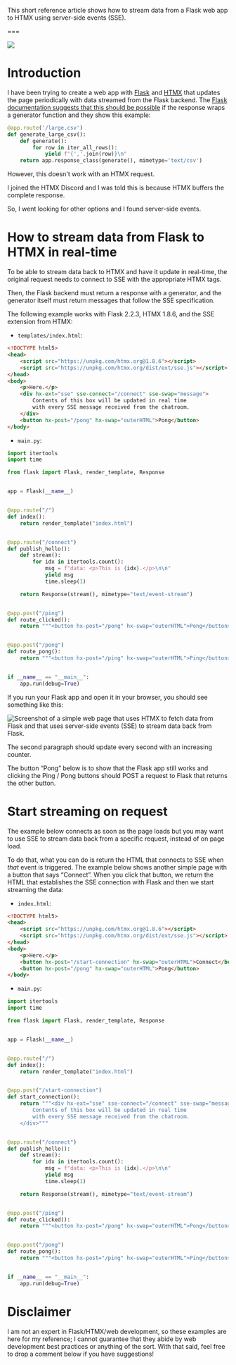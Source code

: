 This short reference article shows how to stream data from a Flask web app to HTMX using server-side events (SSE).

===

![](thumbnail.png)

# Introduction

I have been trying to create a web app with [Flask] and [HTMX] that updates the page periodically with data streamed from the Flask backend.
The [Flask documentation suggests that this should be possible][flask-streaming] if the response wraps a generator function and they show this example:

```py
@app.route('/large.csv')
def generate_large_csv():
    def generate():
        for row in iter_all_rows():
            yield f"{','.join(row)}\n"
    return app.response_class(generate(), mimetype='text/csv')
```

However, this doesn't work with an HTMX request.

I joined the HTMX Discord and I was told this is because HTMX buffers the complete response.

So, I went looking for other options and I found server-side events.


# How to stream data from Flask to HTMX in real-time

To be able to stream data back to HTMX and have it update in real-time, the original request needs to connect to SSE with the appropriate HTMX tags.

Then, the Flask backend must return a response with a generator, and the generator itself must return messages that follow the SSE specification.

The following example works with Flask 2.2.3, HTMX 1.8.6, and the SSE extension from HTMX:

 - `templates/index.html`:

```html
<!DOCTYPE html5>
<head>
    <script src="https://unpkg.com/htmx.org@1.8.6"></script>
    <script src="https://unpkg.com/htmx.org/dist/ext/sse.js"></script>
</head>
<body>
    <p>Here.</p>
    <div hx-ext="sse" sse-connect="/connect" sse-swap="message">
        Contents of this box will be updated in real time
        with every SSE message received from the chatroom.
    </div>
    <button hx-post="/pong" hx-swap="outerHTML">Pong</button>
</body>
```

 - `main.py`:

```py
import itertools
import time

from flask import Flask, render_template, Response


app = Flask(__name__)


@app.route("/")
def index():
    return render_template("index.html")


@app.route("/connect")
def publish_hello():
    def stream():
        for idx in itertools.count():
            msg = f"data: <p>This is {idx}.</p>\n\n"
            yield msg
            time.sleep(1)

    return Response(stream(), mimetype="text/event-stream")


@app.post("/ping")
def route_clicked():
    return """<button hx-post="/pong" hx-swap="outerHTML">Pong</button>"""


@app.post("/pong")
def route_pong():
    return """<button hx-post="/ping" hx-swap="outerHTML">Ping</button>"""


if __name__ == "__main__":
    app.run(debug=True)
```

If you run your Flask app and open it in your browser, you should see something like this:

![Screenshot of a simple web page that uses HTMX to fetch data from Flask and that uses server-side events (SSE) to stream data back from Flask.](_demo_screenshot.png "HTMX web page that updates with real-time data from Flask.")

The second paragraph should update every second with an increasing counter.

The button “Pong” below is to show that the Flask app still works and clicking the Ping / Pong buttons should POST a request to Flask that returns the other button.


# Start streaming on request

The example below connects as soon as the page loads but you may want to use SSE to stream data back from a specific request, instead of on page load.

To do that, what you can do is return the HTML that connects to SSE when _that_ event is triggered.
The example below shows another simple page with a button that says “Connect”.
When you click that button, we return the HTML that establishes the SSE connection with Flask and then we start streaming the data:

 - `index.html`:

```html
<!DOCTYPE html5>
<head>
    <script src="https://unpkg.com/htmx.org@1.8.6"></script>
    <script src="https://unpkg.com/htmx.org/dist/ext/sse.js"></script>
</head>
<body>
    <p>Here.</p>
    <button hx-post="/start-connection" hx-swap="outerHTML">Connect</button>
    <button hx-post="/pong" hx-swap="outerHTML">Pong</button>
</body>
```

 - `main.py`:

```py
import itertools
import time

from flask import Flask, render_template, Response


app = Flask(__name__)


@app.route("/")
def index():
    return render_template("index.html")


@app.post("/start-connection")
def start_connection():
    return """<div hx-ext="sse" sse-connect="/connect" sse-swap="message">
        Contents of this box will be updated in real time
        with every SSE message received from the chatroom.
    </div>"""


@app.route("/connect")
def publish_hello():
    def stream():
        for idx in itertools.count():
            msg = f"data: <p>This is {idx}.</p>\n\n"
            yield msg
            time.sleep(1)

    return Response(stream(), mimetype="text/event-stream")


@app.post("/ping")
def route_clicked():
    return """<button hx-post="/pong" hx-swap="outerHTML">Pong</button>"""


@app.post("/pong")
def route_pong():
    return """<button hx-post="/ping" hx-swap="outerHTML">Ping</button>"""


if __name__ == "__main__":
    app.run(debug=True)
```


# Disclaimer

I am not an expert in Flask/HTMX/web development, so these examples are here for my reference;
I cannot guarantee that they abide by web development best practices or anything of the sort.
With that said, feel free to drop a comment below if you have suggestions!


[flask]: https://flask.palletsprojects.com/en/2.2.x/
[htmx]: https://htmx.org
[flask-streaming]: https://flask.palletsprojects.com/en/2.1.x/patterns/streaming/#basic-usage
